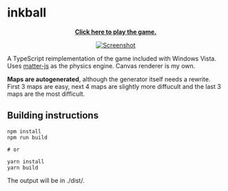 # inkball

<p align="center">
    <a href="https://matsz.dev/inkball/">
        <strong>Click here to play the game.</strong>
    </a>
</p>

<p align="center">
    <a href="https://matsz.dev/inkball/">
        <img src="https://raw.githubusercontent.com/mat-sz/inkball/master/screenshot.png" alt="Screenshot">
    </a>
</p>

A TypeScript reimplementation of the game included with Windows Vista. Uses [matter-js](https://brm.io/matter-js/) as the physics engine. Canvas renderer is my own.

**Maps are autogenerated**, although the generator itself needs a rewrite. First 3 maps are easy, next 4 maps are slightly more diffucult and the last 3 maps are the most difficult.

## Building instructions

```
npm install
npm run build

# or

yarn install
yarn build
```

The output will be in ./dist/.